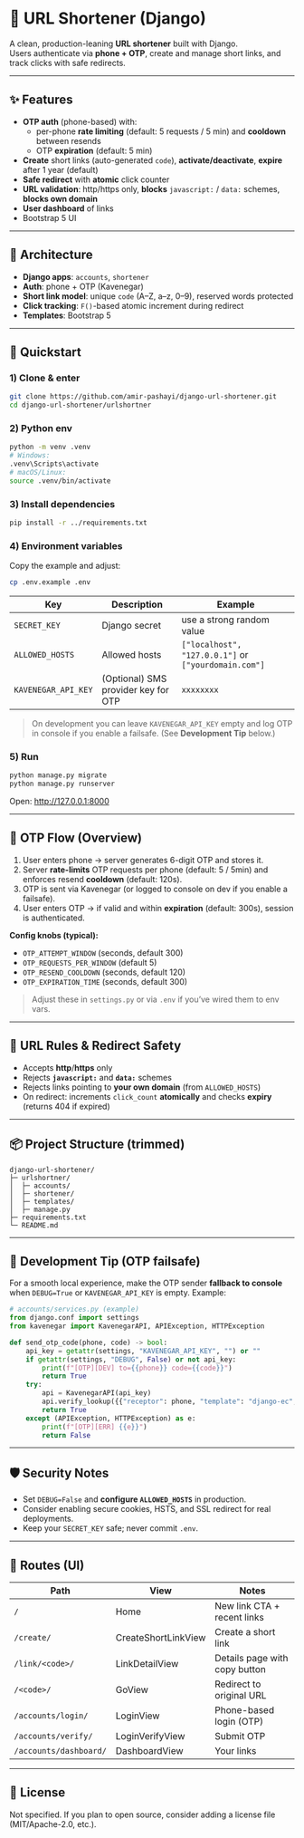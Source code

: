 # 🔗 URL Shortener (Django)

A clean, production-leaning **URL shortener** built with Django.  
Users authenticate via **phone + OTP**, create and manage short links, and track clicks with safe redirects.

---

## ✨ Features
- **OTP auth** (phone-based) with:
  - per-phone **rate limiting** (default: 5 requests / 5 min) and **cooldown** between resends
  - OTP **expiration** (default: 5 min)
- **Create** short links (auto-generated `code`), **activate/deactivate**, **expire** after 1 year (default)
- **Safe redirect** with **atomic** click counter
- **URL validation**: http/https only, **blocks** `javascript:` / `data:` schemes, **blocks own domain**
- **User dashboard** of links
- Bootstrap 5 UI

---

## 🧩 Architecture
- **Django apps**: `accounts`, `shortener`
- **Auth**: phone + OTP (Kavenegar)
- **Short link model**: unique `code` (A–Z, a–z, 0–9), reserved words protected
- **Click tracking**: `F()`-based atomic increment during redirect
- **Templates**: Bootstrap 5

---

## 🚀 Quickstart

### 1) Clone & enter
```bash
git clone https://github.com/amir-pashayi/django-url-shortener.git
cd django-url-shortener/urlshortner
```

### 2) Python env
```bash
python -m venv .venv
# Windows:
.venv\Scripts\activate
# macOS/Linux:
source .venv/bin/activate
```

### 3) Install dependencies
```bash
pip install -r ../requirements.txt
```

### 4) Environment variables
Copy the example and adjust:
```bash
cp .env.example .env
```

| Key | Description | Example |
| --- | --- | --- |
| `SECRET_KEY` | Django secret | use a strong random value |
| `ALLOWED_HOSTS` | Allowed hosts | `["localhost", "127.0.0.1"]` or `["yourdomain.com"]` |
| `KAVENEGAR_API_KEY` | (Optional) SMS provider key for OTP | `xxxxxxxx` |

> On development you can leave `KAVENEGAR_API_KEY` empty and log OTP in console if you enable a failsafe. (See **Development Tip** below.)

### 5) Run
```bash
python manage.py migrate
python manage.py runserver
```

Open: http://127.0.0.1:8000

---

## 🔐 OTP Flow (Overview)
1. User enters phone → server generates 6-digit OTP and stores it.
2. Server **rate-limits** OTP requests per phone (default: 5 / 5min) and enforces resend **cooldown** (default: 120s).
3. OTP is sent via Kavenegar (or logged to console on dev if you enable a failsafe).
4. User enters OTP → if valid and within **expiration** (default: 300s), session is authenticated.

**Config knobs (typical):**
- `OTP_ATTEMPT_WINDOW` (seconds, default 300)
- `OTP_REQUESTS_PER_WINDOW` (default 5)
- `OTP_RESEND_COOLDOWN` (seconds, default 120)
- `OTP_EXPIRATION_TIME` (seconds, default 300)

> Adjust these in `settings.py` or via `.env` if you’ve wired them to env vars.

---

## 🧪 URL Rules & Redirect Safety
- Accepts **http**/**https** only
- Rejects **`javascript:`** and **`data:`** schemes
- Rejects links pointing to **your own domain** (from `ALLOWED_HOSTS`)
- On redirect: increments `click_count` **atomically** and checks **expiry** (returns 404 if expired)

---

## 📦 Project Structure (trimmed)
```
django-url-shortener/
├─ urlshortner/
│  ├─ accounts/
│  ├─ shortener/
│  ├─ templates/
│  ├─ manage.py
├─ requirements.txt
└─ README.md
```

---

## 🔧 Development Tip (OTP failsafe)
For a smooth local experience, make the OTP sender **fallback to console** when `DEBUG=True` or `KAVENEGAR_API_KEY` is empty. Example:

```python
# accounts/services.py (example)
from django.conf import settings
from kavenegar import KavenegarAPI, APIException, HTTPException

def send_otp_code(phone, code) -> bool:
    api_key = getattr(settings, "KAVENEGAR_API_KEY", "") or ""
    if getattr(settings, "DEBUG", False) or not api_key:
        print(f"[OTP][DEV] to={{phone}} code={{code}}")
        return True
    try:
        api = KavenegarAPI(api_key)
        api.verify_lookup({{"receptor": phone, "template": "django-ec", "token": code}})
        return True
    except (APIException, HTTPException) as e:
        print(f"[OTP][ERR] {{e}}")
        return False
```

---

## 🛡️ Security Notes
- Set `DEBUG=False` and **configure `ALLOWED_HOSTS`** in production.
- Consider enabling secure cookies, HSTS, and SSL redirect for real deployments.
- Keep your `SECRET_KEY` safe; never commit `.env`.

---

## 🧭 Routes (UI)
| Path | View | Notes |
| --- | --- | --- |
| `/` | Home | New link CTA + recent links |
| `/create/` | CreateShortLinkView | Create a short link |
| `/link/<code>/` | LinkDetailView | Details page with copy button |
| `/<code>/` | GoView | Redirect to original URL |
| `/accounts/login/` | LoginView | Phone-based login (OTP) |
| `/accounts/verify/` | LoginVerifyView | Submit OTP |
| `/accounts/dashboard/` | DashboardView | Your links |

---

## 📄 License
Not specified. If you plan to open source, consider adding a license file (MIT/Apache-2.0, etc.).
